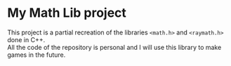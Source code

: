# My Math Lib project

This project is a partial recreation of the libraries `<math.h>` and `<raymath.h>` done in C++.<br>
All the code of the repository is personal and I will use this library to make games in the future.

